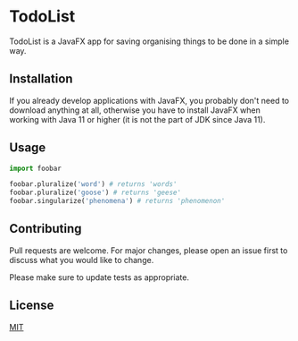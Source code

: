 # TodoList

TodoList is a JavaFX app for saving organising things to be done in a simple way.

## Installation

If you already develop applications with JavaFX, you probably don't need to download anything at all, otherwise you have to install JavaFX when working with Java 11 or higher (it is not the part of JDK since Java 11).

## Usage

```python
import foobar

foobar.pluralize('word') # returns 'words'
foobar.pluralize('goose') # returns 'geese'
foobar.singularize('phenomena') # returns 'phenomenon'
```

## Contributing
Pull requests are welcome. For major changes, please open an issue first to discuss what you would like to change.

Please make sure to update tests as appropriate.

## License
[MIT](https://choosealicense.com/licenses/mit/)
